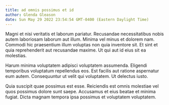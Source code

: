 ```yaml
---
title: ad omnis possimus et id
author: Glenda Gleason
date: Sun May 29 2022 23:54:54 GMT-0400 (Eastern Daylight Time)
---
```

Magni et nisi veritatis et laborum pariatur. Recusandae necessitatibus nobis autem laboriosam laborum aut illum. Minima vel minus et dolorem nam. Commodi hic praesentium illum voluptas non quia inventore sit. Et sint et quia reprehenderit aut recusandae maxime. Ut qui aut id eius sit ea molestias.

 Harum minima voluptatem adipisci voluptatem assumenda. Eligendi temporibus voluptatum repellendus eos. Est facilis aut ratione aspernatur eum autem. Consequuntur ut velit qui voluptatem. Ut delectus iusto.

 Quia suscipit quae possimus est esse. Reiciendis est omnis molestiae vel quos possimus dolore sunt saepe. Accusamus et eius beatae et minima fugiat. Dicta magnam tempora ipsa possimus et voluptatem voluptatem.